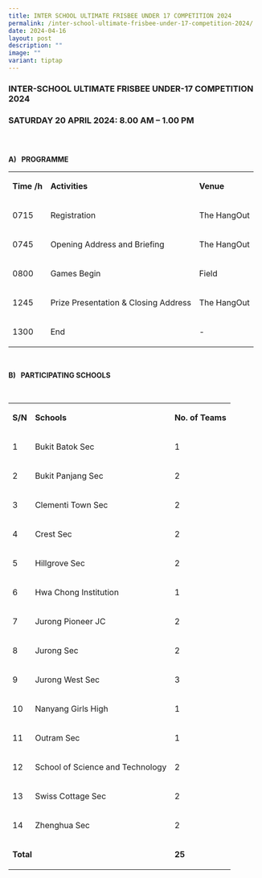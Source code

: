 ```yaml
---
title: INTER SCHOOL ULTIMATE FRISBEE UNDER 17 COMPETITION 2024
permalink: /inter-school-ultimate-frisbee-under-17-competition-2024/
date: 2024-04-16
layout: post
description: ""
image: ""
variant: tiptap
---
```

<h3><strong>INTER-SCHOOL ULTIMATE FRISBEE UNDER-17 COMPETITION 2024</strong></h3>
<h3><strong>SATURDAY 20 APRIL 2024: 8.00 AM – 1.00 PM</strong></h3>
<h3>&nbsp;&nbsp;</h3>
<p><strong>A)&nbsp;&nbsp; PROGRAMME</strong>
</p>
<table>
<tbody>
<tr>
<td rowspan="1" colspan="1">
<p><strong>Time /h</strong>
</p>
</td>
<td rowspan="1" colspan="1">
<p><strong>Activities</strong>
</p>
</td>
<td rowspan="1" colspan="1">
<p><strong>Venue</strong>
</p>
</td>
</tr>
<tr>
<td rowspan="1" colspan="1">
<p>0715</p>
</td>
<td rowspan="1" colspan="1">
<p>Registration</p>
</td>
<td rowspan="1" colspan="1">
<p>The HangOut</p>
</td>
</tr>
<tr>
<td rowspan="1" colspan="1">
<p>0745</p>
</td>
<td rowspan="1" colspan="1">
<p>Opening Address and Briefing</p>
</td>
<td rowspan="1" colspan="1">
<p>The HangOut</p>
</td>
</tr>
<tr>
<td rowspan="1" colspan="1">
<p>0800</p>
</td>
<td rowspan="1" colspan="1">
<p>Games Begin</p>
</td>
<td rowspan="1" colspan="1">
<p>Field</p>
</td>
</tr>
<tr>
<td rowspan="1" colspan="1">
<p>1245</p>
</td>
<td rowspan="1" colspan="1">
<p>Prize Presentation &amp; Closing Address</p>
</td>
<td rowspan="1" colspan="1">
<p>The HangOut</p>
</td>
</tr>
<tr>
<td rowspan="1" colspan="1">
<p>1300</p>
</td>
<td rowspan="1" colspan="1">
<p>End</p>
</td>
<td rowspan="1" colspan="1">
<p>-</p>
</td>
</tr>
</tbody>
</table>
<p>&nbsp;</p>
<p><strong>B)&nbsp;&nbsp; PARTICIPATING SCHOOLS</strong>
</p>
<p>&nbsp;</p>
<table>
<tbody>
<tr>
<td rowspan="1" colspan="1">
<p><strong>S/N</strong>
</p>
</td>
<td rowspan="1" colspan="1">
<p><strong>Schools</strong>
</p>
</td>
<td rowspan="1" colspan="1">
<p><strong>No. of Teams</strong>
</p>
</td>
</tr>
<tr>
<td rowspan="1" colspan="1">
<p>1</p>
</td>
<td rowspan="1" colspan="1">
<p>Bukit Batok Sec</p>
</td>
<td rowspan="1" colspan="1">
<p>1</p>
</td>
</tr>
<tr>
<td rowspan="1" colspan="1">
<p>2</p>
</td>
<td rowspan="1" colspan="1">
<p>Bukit Panjang Sec</p>
</td>
<td rowspan="1" colspan="1">
<p>2</p>
</td>
</tr>
<tr>
<td rowspan="1" colspan="1">
<p>3</p>
</td>
<td rowspan="1" colspan="1">
<p>Clementi Town Sec</p>
</td>
<td rowspan="1" colspan="1">
<p>2</p>
</td>
</tr>
<tr>
<td rowspan="1" colspan="1">
<p>4</p>
</td>
<td rowspan="1" colspan="1">
<p>Crest Sec</p>
</td>
<td rowspan="1" colspan="1">
<p>2</p>
</td>
</tr>
<tr>
<td rowspan="1" colspan="1">
<p>5</p>
</td>
<td rowspan="1" colspan="1">
<p>Hillgrove Sec</p>
</td>
<td rowspan="1" colspan="1">
<p>2</p>
</td>
</tr>
<tr>
<td rowspan="1" colspan="1">
<p>6</p>
</td>
<td rowspan="1" colspan="1">
<p>Hwa Chong Institution</p>
</td>
<td rowspan="1" colspan="1">
<p>1</p>
</td>
</tr>
<tr>
<td rowspan="1" colspan="1">
<p>7</p>
</td>
<td rowspan="1" colspan="1">
<p>Jurong Pioneer JC</p>
</td>
<td rowspan="1" colspan="1">
<p>2</p>
</td>
</tr>
<tr>
<td rowspan="1" colspan="1">
<p>8</p>
</td>
<td rowspan="1" colspan="1">
<p>Jurong Sec</p>
</td>
<td rowspan="1" colspan="1">
<p>2</p>
</td>
</tr>
<tr>
<td rowspan="1" colspan="1">
<p>9</p>
</td>
<td rowspan="1" colspan="1">
<p>Jurong West Sec</p>
</td>
<td rowspan="1" colspan="1">
<p>3</p>
</td>
</tr>
<tr>
<td rowspan="1" colspan="1">
<p>10</p>
</td>
<td rowspan="1" colspan="1">
<p>Nanyang Girls High</p>
</td>
<td rowspan="1" colspan="1">
<p>1</p>
</td>
</tr>
<tr>
<td rowspan="1" colspan="1">
<p>11</p>
</td>
<td rowspan="1" colspan="1">
<p>Outram Sec</p>
</td>
<td rowspan="1" colspan="1">
<p>1</p>
</td>
</tr>
<tr>
<td rowspan="1" colspan="1">
<p>12</p>
</td>
<td rowspan="1" colspan="1">
<p>School of Science and Technology</p>
</td>
<td rowspan="1" colspan="1">
<p>2</p>
</td>
</tr>
<tr>
<td rowspan="1" colspan="1">
<p>13</p>
</td>
<td rowspan="1" colspan="1">
<p>Swiss Cottage Sec</p>
</td>
<td rowspan="1" colspan="1">
<p>2</p>
</td>
</tr>
<tr>
<td rowspan="1" colspan="1">
<p>14</p>
</td>
<td rowspan="1" colspan="1">
<p>Zhenghua Sec</p>
</td>
<td rowspan="1" colspan="1">
<p>2</p>
</td>
</tr>
<tr>
<td rowspan="1" colspan="2">
<p><strong>Total</strong>
</p>
</td>
<td rowspan="1" colspan="1">
<p><strong>25</strong>
</p>
</td>
</tr>
</tbody>
</table>
<p>&nbsp;</p>
<p></p>
